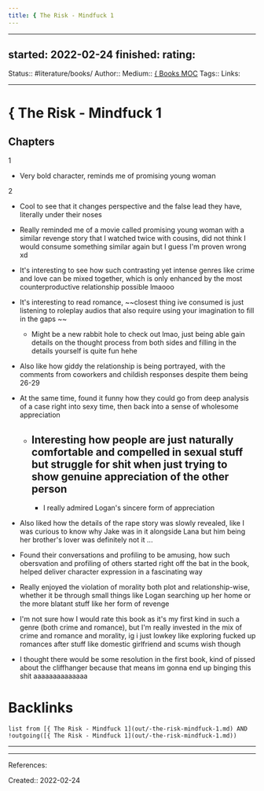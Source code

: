 ```yaml
---
title: { The Risk - Mindfuck 1
---
```


---
started: 2022-02-24
finished:
rating:
---
Status:: #literature/books/
Author:: [](None)
Medium:: [{ Books MOC](out/-books-moc.md)
Tags::
Links: 
___
# { The Risk - Mindfuck 1
## Chapters
1
- Very bold character, reminds me of promising young woman

2
- Cool to see that it changes perspective and the false lead they have, literally under their noses

- Really reminded me of a movie called promising young woman with a similar revenge story that I watched twice with cousins, did not think I would consume something similar again but I guess I'm proven wrong xd

- It's interesting to see how such contrasting yet intense genres like crime and love can be mixed together, which is only enhanced by the most counterproductive relationship possible lmaooo

- It's interesting to read romance, ~~closest thing ive consumed is just listening to roleplay audios that also require using your imagination to fill in the gaps ~~
	- Might be a new rabbit hole to check out lmao, just being able gain details on the thought process from both sides and filling in the details yourself is quite fun hehe

- Also like how giddy the relationship is being portrayed, with the comments from coworkers and childish responses despite them being 26-29
- At the same time, found it funny how they could go from deep analysis of a case right into sexy time, then back into a sense of wholesome appreciation
	- Interesting how people are just naturally comfortable and compelled in sexual stuff but struggle for shit when just trying to show genuine appreciation of the other person
		- 
		- I really admired Logan's sincere form of appreciation

- Also liked how the details of the rape story was slowly revealed, like I was curious to know why Jake was in it alongside Lana but him being her brother's lover was definitely not it ...

- Found their conversations and profiling to be amusing, how such obersvation and profiling of others started right off the bat in the book, helped deliver character expression in a fascinating way

- Really enjoyed the violation of morality both plot and relationship-wise, whether it be through small things like Logan searching up her home or the more blatant stuff like her form of revenge

- I'm not sure how I would rate this book as it's my first kind in such a genre (both crime and romance), but I'm really invested in the mix of crime and romance and morality, ig i just lowkey like exploring fucked up romances after stuff like domestic girlfriend and scums wish though

- I thought there would be some resolution in the first book, kind of pissed about the cliffhanger because that means im gonna end up binging this shit aaaaaaaaaaaaaa

# Backlinks
```dataview
list from [{ The Risk - Mindfuck 1](out/-the-risk-mindfuck-1.md) AND !outgoing([{ The Risk - Mindfuck 1](out/-the-risk-mindfuck-1.md))
```
___
___
References:

Created:: 2022-02-24
